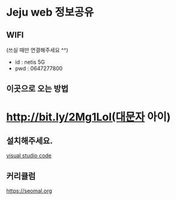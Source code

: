 # Jeju web 정보공유

## WIFI
(쓰실 때만 연결해주세요 ^^)
* id : netis 5G
* pwd : 0647277800


## 이곳으로 오는 방법
# http://bit.ly/2Mg1LoI(대문자 아이)

## 설치해주세요.
<a href="https://code.visualstudio.com/">visual studio code</a>

## 커리큘럼
https://seomal.org
